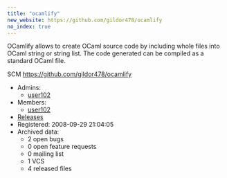 ```yaml
---
title: "ocamlify"
new_website: https://github.com/gildor478/ocamlify
no_index: true
---
```


OCamlify allows to create OCaml source code by including whole files into OCaml string or string list. The code generated can be compiled as a standard OCaml file.

SCM https://github.com/gildor478/ocamlify


* Admins:
  * [user102](/users/user102)
* Members:
  * [user102](/users/user102)
* [Releases](https://download.ocamlcore.org/ocamlify)
* Registered: 2008-09-29 21:04:05
* Archived data:
  * 2 open bugs
  * 0 open feature requests
  * 0 mailing list
  * 1 VCS
  * 4 released files
